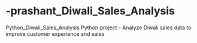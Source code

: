 # -prashant_Diwali_Sales_Analysis
Python_Diwali_Sales_Analysis
Python project - Analyze Diwali sales data to improve customer experience and sales
